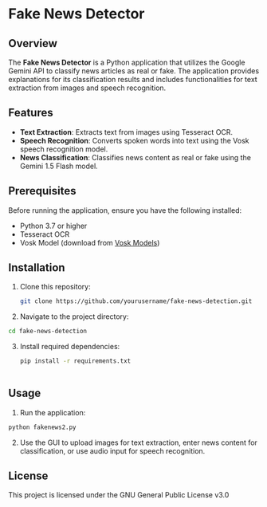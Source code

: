 # Fake News Detector

## Overview
The **Fake News Detector** is a Python application that utilizes the Google Gemini API to classify news articles as real or fake. The application provides explanations for its classification results and includes functionalities for text extraction from images and speech recognition.

## Features
- **Text Extraction**: Extracts text from images using Tesseract OCR.
- **Speech Recognition**: Converts spoken words into text using the Vosk speech recognition model.
- **News Classification**: Classifies news content as real or fake using the Gemini 1.5 Flash model.

## Prerequisites
Before running the application, ensure you have the following installed:
- Python 3.7 or higher
- Tesseract OCR
- Vosk Model (download from [Vosk Models](https://alphacephei.com/vosk/models))

## Installation
1. Clone this repository:
   ```bash
   git clone https://github.com/yourusername/fake-news-detection.git


2. Navigate to the project directory:
  ```bash
  cd fake-news-detection
  ```

3. Install required dependencies:
   ```bash
   pip install -r requirements.txt
  

## Usage
1. Run the application:
  ```bash
  python fakenews2.py
```

2. Use the GUI to upload images for text extraction, enter news content for classification, or use audio input for speech recognition.

## License
This project is licensed under the GNU General Public License v3.0 
